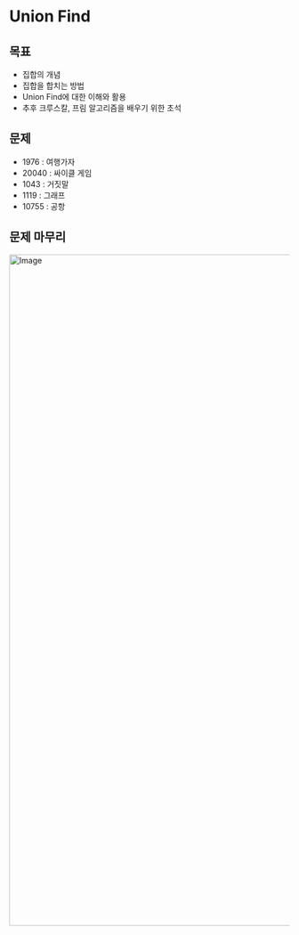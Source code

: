 # Union Find
## 목표
- 집합의 개념
- 집합을 합치는 방법
- Union Find에 대한 이해와 활용
- 추후 크루스칼, 프림 알고리즘을 배우기 위한 초석
## 문제
- 1976 : 여행가자
- 20040 : 싸이클 게임
- 1043 : 거짓말
- 1119 : 그래프
- 10755 : 공항

## 문제 마무리
<img width="1206" alt="Image" src="https://github.com/user-attachments/assets/09980012-71d5-443f-bc10-b0628252cea7" />